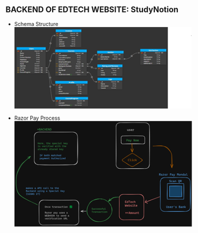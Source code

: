 ## BACKEND OF EDTECH WEBSITE: StudyNotion

- Schema Structure
  ![Schema Structure](./assets/Schema.png)

- Razor Pay Process
  ![Razor Pay Process](./assets/Razor-Pay%20Diagram.png)
